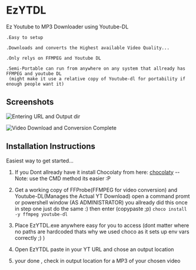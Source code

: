 # EzYTDL
  Ez Youtube to MP3 Downloader using Youtube-DL
    
    .Easy to setup
    
    .Downloads and converts the Highest available Video Quality...
    
    .Only relys on FFMPEG and Youtube DL
    
    .Semi-Portable can run from anywhere on any system that allready has FFMPEG and youtube DL
     (might make it use a relative copy of Youtube-dl for portability if enough people want it)
     
## Screenshots

![Entering URL and Output dir](https://i.imgur.com/hBebKjl.png "Entering URL and Output dir")

![Video Download and Conversion Complete](https://i.imgur.com/G7XxVct.png "Video Download and Conversion Complete")

## Installation Instructions

Easiest way to get started...

1. If you Dont allready have it install Chocolaty from here: [chocolaty](https://chocolatey.org/)
  --Note: use the CMD method its easier :P
  
2. Get a working copy of FFProbe(FFMPEG for video conversion) and Youtube-DL(Manages the Actual YT Download)
  open a command promt or powershell window (AS ADMINISTRATOR) you allready did this once in step one
 just do the same :)
 then enter (copypaste ;p) ```choco install -y ffmpeg youtube-dl```
 
3. Place EzYTDL.exe anywhere easy for you to access (dont matter where no paths are hardcoded thats why we used choco as it sets up env vars correctly ;) )

4. Open EzYTDL paste in your YT URL and chose an output location 

5. your done , check in output location for a MP3 of your chosen video
